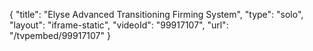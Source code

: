 {
    "title": "Elyse Advanced Transitioning Firming System",
    "type": "solo",
    "layout": "iframe-static",
    "videoId": "99917107",
    "url": "\/tvpembed\/99917107"
}